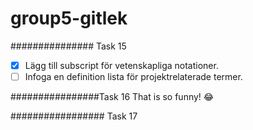 # group5-gitlek

############### Task 15

- [x] Lägg till subscript för vetenskapliga notationer.
- [ ] Infoga en definition lista för projektrelaterade termer.

################Task 16
That is so funny! :joy:

################# Task 17

